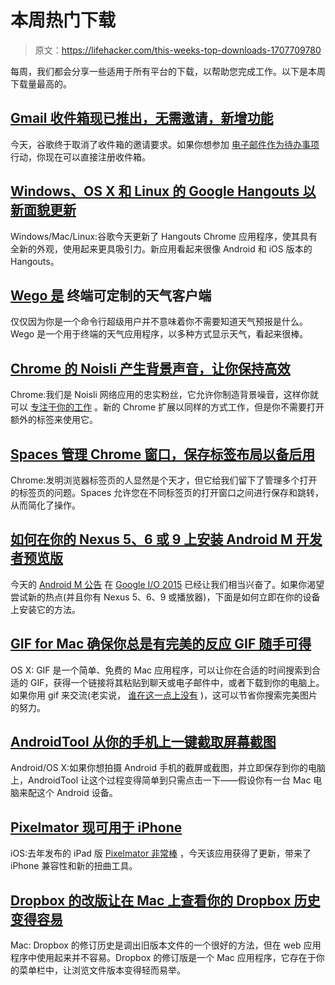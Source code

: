 # 本周热门下载

> 原文：<https://lifehacker.com/this-weeks-top-downloads-1707709780>

每周，我们都会分享一些适用于所有平台的下载，以帮助您完成工作。以下是本周下载量最高的。



## [Gmail 收件箱现已推出，无需邀请，新增功能](http://lifehacker.com/inbox-by-gmail-is-now-available-sans-invite-now-has-tr-1707502384)

今天，谷歌终于取消了收件箱的邀请要求。如果你想参加 [电子邮件作为待办事项](http://lifehacker.com/how-googles-new-inbox-works-and-changes-how-you-approa-1652303148) 行动，你现在可以直接注册收件箱。

## [Windows、OS X 和 Linux 的 Google Hangouts 以新面貌更新](http://lifehacker.com/google-hangouts-for-windows-os-x-and-windows-updated-1706292977)

Windows/Mac/Linux:谷歌今天更新了 Hangouts Chrome 应用程序，使其具有全新的外观，使用起来更具吸引力。新应用看起来很像 Android 和 iOS 版本的 Hangouts。

## [Wego 是](http://lifehacker.com/wego-is-a-customizable-weather-client-for-the-terminal-1706328847) 终端可定制的天气客户端

仅仅因为你是一个命令行超级用户并不意味着你不需要知道天气预报是什么。Wego 是一个用于终端的天气应用程序，以多种方式显示天气，看起来很棒。

## [Chrome 的 Noisli 产生背景声音，让你保持高效](http://lifehacker.com/noisli-for-chrome-generates-background-sound-to-keep-yo-1706325362)

Chrome:我们是 Noisli 网络应用的忠实粉丝，它允许你制造背景噪音，这样你就可以 [专注于你的工作](http://lifehacker.com/coffee-shop-buzz-is-good-for-your-creativity-5890924) 。新的 Chrome 扩展以同样的方式工作，但是你不需要打开额外的标签来使用它。

## [Spaces 管理 Chrome 窗口，保存标签布局以备后用](http://lifehacker.com/spaces-manages-chrome-windows-saves-tab-layouts-for-la-1706661186)

Chrome:发明浏览器标签页的人显然是个天才，但它给我们留下了管理多个打开的标签页的问题。Spaces 允许您在不同标签页的打开窗口之间进行保存和跳转，从而简化了操作。

## [如何在你的 Nexus 5、6 或 9 上安装 Android M 开发者预览版](http://lifehacker.com/how-to-install-the-android-m-developer-preview-on-your-1707530107)

今天的 [Android M 公告](http://lifehacker.com/all-the-new-features-of-android-m-1707454646) 在 [Google I/O 2015](http://lifehacker.com/all-the-important-stuff-google-announced-at-i-o-2015-1707454800?rev=1432842495224) 已经让我们相当兴奋了。如果你渴望尝试新的热点(并且你有 Nexus 5、6、9 或播放器)，下面是如何立即在你的设备上安装它的方法。

## [GIF for Mac 确保你总是有完美的反应 GIF 随手可得](http://lifehacker.com/gifs-for-mac-makes-sure-you-always-have-the-perfect-rea-1704738289)

OS X: GIF 是一个简单、免费的 Mac 应用程序，可以让你在合适的时间搜索到合适的 GIF，获得一个链接将其粘贴到聊天或电子邮件中，或者下载到你的电脑上。如果你用 gif 来交流(老实说， [谁在这一点上没有](http://lifehacker.com/the-complete-guide-to-making-animated-gifs-1503276993) )，这可以节省你搜索完美图片的努力。

## [AndroidTool 从你的手机上一键截取屏幕截图](http://lifehacker.com/androidtool-takes-one-click-screencasts-and-screenshots-1704740205)

Android/OS X:如果你想拍摄 Android 手机的截屏或截图，并立即保存到你的电脑上，AndroidTool 让这个过程变得简单到只需点击一下——假设你有一台 Mac 电脑来配这个 Android 设备。

## [Pixelmator 现可用于 iPhone](http://lifehacker.com/pixelmator-is-now-available-for-iphone-1707318337)

iOS:去年发布的 iPad 版 [Pixelmator 非常棒](http://lifehacker.com/pixelmator-for-ipad-is-a-powerful-image-editor-on-the-g-1649815617) ，今天该应用获得了更新，带来了 iPhone 兼容性和新的扭曲工具。

## [Dropbox 的改版让在 Mac 上查看你的 Dropbox 历史变得容易](http://lifehacker.com/revisions-for-dropbox-makes-viewing-your-dropbox-histor-1706955306)

Mac: Dropbox 的修订历史是调出旧版本文件的一个很好的方法，但在 web 应用程序中使用起来并不容易。Dropbox 的修订版是一个 Mac 应用程序，它存在于你的菜单栏中，让浏览文件版本变得轻而易举。